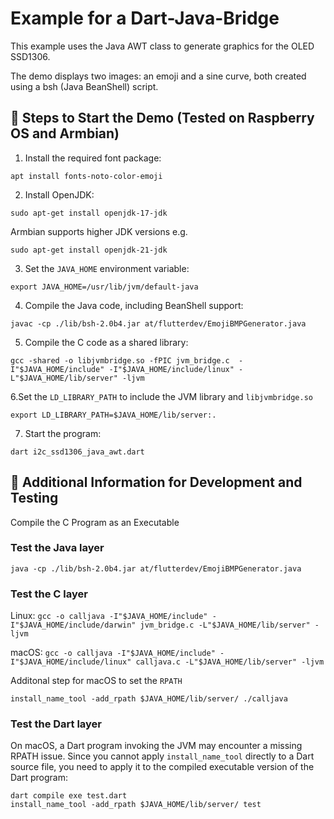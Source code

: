 # Example for a Dart-Java-Bridge

This example uses the Java AWT class to generate graphics for the OLED SSD1306.

The demo displays two images: an emoji and a sine curve, both created using a bsh (Java BeanShell) script.


## 📖 Steps to Start the Demo (Tested on Raspberry OS and Armbian)

1.	Install the required font package:

`apt install fonts-noto-color-emoji`

2.	Install OpenJDK:

`sudo apt-get install openjdk-17-jdk`  

Armbian supports higher JDK versions e.g. 

`sudo apt-get install openjdk-21-jdk`  

3.	Set the `JAVA_HOME` environment variable:

`export JAVA_HOME=/usr/lib/jvm/default-java`

4.	Compile the Java code, including BeanShell support:

`javac -cp ./lib/bsh-2.0b4.jar at/flutterdev/EmojiBMPGenerator.java`

5.	Compile the C code as a shared library:

`gcc -shared -o libjvmbridge.so -fPIC jvm_bridge.c  -I"$JAVA_HOME/include" -I"$JAVA_HOME/include/linux" -L"$JAVA_HOME/lib/server" -ljvm`

6.Set the `LD_LIBRARY_PATH` to include the JVM library and `libjvmbridge.so` 

`export LD_LIBRARY_PATH=$JAVA_HOME/lib/server:.`

7.	Start the program:

`dart i2c_ssd1306_java_awt.dart`

## 📣 Additional Information for Development and Testing

Compile the C Program as an Executable

### Test the Java layer  
`java -cp ./lib/bsh-2.0b4.jar at/flutterdev/EmojiBMPGenerator.java`

### Test the C layer

 Linux:  `gcc -o calljava -I"$JAVA_HOME/include" -I"$JAVA_HOME/include/darwin" jvm_bridge.c -L"$JAVA_HOME/lib/server" -ljvm` 
 
 macOS: `gcc -o calljava -I"$JAVA_HOME/include" -I"$JAVA_HOME/include/linux" calljava.c -L"$JAVA_HOME/lib/server" -ljvm`

Additonal step for macOS to set the `RPATH`

`install_name_tool -add_rpath $JAVA_HOME/lib/server/ ./calljava`

### Test the Dart layer

On macOS, a Dart program invoking the JVM may encounter a missing RPATH issue. Since you cannot apply `install_name_tool` directly to a Dart source file, you need to apply it to the compiled executable version of the Dart program:

```
dart compile exe test.dart
install_name_tool -add_rpath $JAVA_HOME/lib/server/ test
```